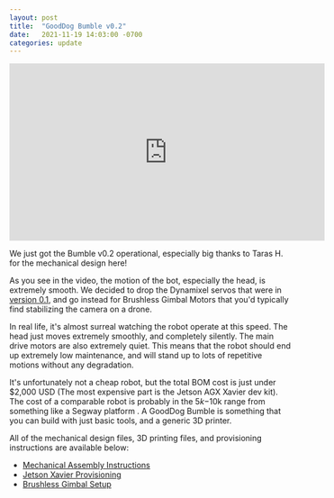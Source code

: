 ```yaml
---
layout: post
title:  "GoodDog Bumble v0.2"
date:   2021-11-19 14:03:00 -0700
categories: update
---
```


<iframe width="560" height="315" src="https://www.youtube.com/embed/RptVgsv7DTc" title="YouTube video player" frameborder="0" allow="accelerometer; autoplay; clipboard-write; encrypted-media; gyroscope; picture-in-picture" allowfullscreen></iframe>

We just got the Bumble v0.2 operational, especially big thanks to Taras H. for the mechanical design here!

As you see in the video, the motion of the bot, especially the head, is extremely smooth. We decided to drop
the Dynamixel servos that were in [version 0.1](https://www.gooddog.ai/bumble/), and go instead for Brushless Gimbal
Motors that you'd typically find stabilizing the camera on a drone.

In real life, it's almost surreal watching the robot operate at this speed. The head just moves extremely smoothly, and 
completely silently. The main drive motors are also extremely quiet. This means that the robot should end up extremely low 
maintenance, and will stand up to lots of repetitive motions without any degradation.

It's unfortunately not a cheap robot, but the total BOM cost is just under $2,000 USD (The most expensive part is the Jetson AGX Xavier dev kit).
The cost of a comparable robot is probably in the $5k-$10k range from something like a Segway platform .
A GoodDog Bumble is something that you can build with just basic tools, and a generic 3D printer.

All of the mechanical design files, 3D printing files, and provisioning instructions are available below:
- [Mechanical Assembly Instructions](https://www.gooddog.ai/bumble/assembly)
- [Jetson Xavier Provisioning](https://www.gooddog.ai/bumble/xavier-provisioning)
- [Brushless Gimbal Setup](https://www.gooddog.ai/bumble/gimbal-electronics)
